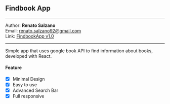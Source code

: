 ## Findbook App

---

Author: **Renato Salzano**  
Email: [renato.salzano92@gmail.com](mailto:renato.salzano92@gmail.com)  
Link: [FindbookApp v1.0](https://renatosalzano.github.io/findbook-app/)

---

Simple app that uses google book API to find information about books, developed with React.

#### Feature

- [x] Minimal Design
- [x] Easy to use
- [x] Advanced Search Bar
- [x] Full responsive
